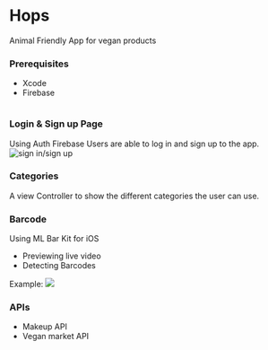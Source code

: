 
# Hops

Animal Friendly App for vegan products


### Prerequisites

* Xcode
* Firebase

```

```
### Login & Sign up Page

Using Auth Firebase Users are able to log in and sign up to the app.
![sign in/sign up](https://photos.google.com/album/AF1QipM1ERzekVIxtpTYjbZzQnc2BMAfisOfda-g8s_0/photo/AF1QipMPkgKPBqZaF2q3xfG9iY2RhsPFcZE2aW3QrcWc)




### Categories

A view Controller to show the different categories the user can use.

### Barcode

Using ML Bar Kit for iOS 
* Previewing live video
* Detecting Barcodes

Example:
![](https://gifimage.net/wp-content/uploads/2018/10/barcode-scanner-gif-6.gif)

### APIs
* Makeup API
* Vegan market API

